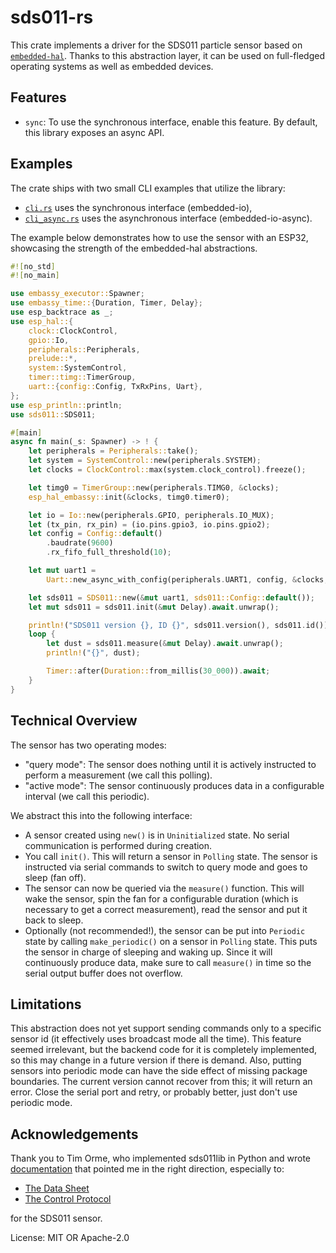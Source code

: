 # sds011-rs

This crate implements a driver for the SDS011 particle sensor based on
[`embedded-hal`](https://github.com/rust-embedded/embedded-hal).
Thanks to this abstraction layer, it can be used on full-fledged operating
systems as well as embedded devices.

## Features
* `sync`: To use the synchronous interface, enable this feature.
  By default, this library exposes an async API.

## Examples
The crate ships with two small CLI examples that utilize the library:
* [`cli.rs`](examples/cli.rs) uses the synchronous interface (embedded-io),
* [`cli_async.rs`](examples/cli_async.rs) uses the asynchronous interface
  (embedded-io-async).

The example below demonstrates how to use the sensor with an ESP32,
showcasing the strength of the embedded-hal abstractions.

```rust
#![no_std]
#![no_main]

use embassy_executor::Spawner;
use embassy_time::{Duration, Timer, Delay};
use esp_backtrace as _;
use esp_hal::{
    clock::ClockControl,
    gpio::Io,
    peripherals::Peripherals,
    prelude::*,
    system::SystemControl,
    timer::timg::TimerGroup,
    uart::{config::Config, TxRxPins, Uart},
};
use esp_println::println;
use sds011::SDS011;

#[main]
async fn main(_s: Spawner) -> ! {
    let peripherals = Peripherals::take();
    let system = SystemControl::new(peripherals.SYSTEM);
    let clocks = ClockControl::max(system.clock_control).freeze();

    let timg0 = TimerGroup::new(peripherals.TIMG0, &clocks);
    esp_hal_embassy::init(&clocks, timg0.timer0);

    let io = Io::new(peripherals.GPIO, peripherals.IO_MUX);
    let (tx_pin, rx_pin) = (io.pins.gpio3, io.pins.gpio2);
    let config = Config::default()
        .baudrate(9600)
        .rx_fifo_full_threshold(10);

    let mut uart1 =
        Uart::new_async_with_config(peripherals.UART1, config, &clocks, tx_pin, rx_pin).unwrap();

    let sds011 = SDS011::new(&mut uart1, sds011::Config::default());
    let mut sds011 = sds011.init(&mut Delay).await.unwrap();

    println!("SDS011 version {}, ID {}", sds011.version(), sds011.id());
    loop {
        let dust = sds011.measure(&mut Delay).await.unwrap();
        println!("{}", dust);

        Timer::after(Duration::from_millis(30_000)).await;
    }
}
```

## Technical Overview
The sensor has two operating modes:
* "query mode": The sensor does nothing until it is actively instructed to
  perform a measurement (we call this polling).
* "active mode": The sensor continuously produces data in a configurable
  interval (we call this periodic).

We abstract this into the following interface:
* A sensor created using `new()` is in `Uninitialized` state.
  No serial communication is performed during creation.
* You call `init()`. This will return a sensor in `Polling` state.
  The sensor is instructed via serial commands to switch to query mode and
  goes to sleep (fan off).
* The sensor can now be queried via the `measure()` function.
  This will wake the sensor, spin the fan for a configurable duration
  (which is necessary to get a correct measurement), read the sensor and
  put it back to sleep.
* Optionally (not recommended!), the sensor can be put into `Periodic` state
  by calling `make_periodic()` on a sensor in `Polling` state.
  This puts the sensor in charge of sleeping and waking up.
  Since it will continuously produce data, make sure to call `measure()`
  in time so the serial output buffer does not overflow.

## Limitations
This abstraction does not yet support sending commands only to a specific
sensor id (it effectively uses broadcast mode all the time).
This feature seemed irrelevant, but the backend code for it is completely
implemented, so this may change in a future version if there is demand.
Also, putting sensors into periodic mode can have the side effect of missing
package boundaries. The current version cannot recover from this; it will
return an error. Close the serial port and retry, or probably better,
just don't use periodic mode.

## Acknowledgements
Thank you to Tim Orme, who implemented sds011lib in Python
and wrote [documentation](https://timorme.github.io/sds011lib/resource/)
that pointed me in the right direction, especially to:
* [The Data Sheet](https://cdn-reichelt.de/documents/datenblatt/X200/SDS011-DATASHEET.pdf)
* [The Control Protocol](https://cdn.sparkfun.com/assets/parts/1/2/2/7/5/Laser_Dust_Sensor_Control_Protocol_V1.3.pdf)

for the SDS011 sensor.

License: MIT OR Apache-2.0
